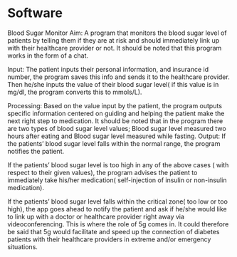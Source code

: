 # Software
Blood Sugar Monitor
Aim: A program that monitors the blood sugar level of patients by telling them if they are at risk and should immediately link up with their healthcare provider or not. It should be noted that this program works in the form of a chat.

Input: The patient inputs their personal information, and insurance id number, the program saves this info and sends it to the healthcare provider. Then he/she inputs the value of their blood sugar level( if this value is in mg/dl, the program converts this to mmols/L). 

Processing: Based on the value input by the patient, the program outputs specific information centered on guiding and helping the patient make the next right step to medication. It should be noted that in the program there are two types of blood sugar level values;
Blood sugar level measured two hours after eating and Blood sugar level measured while fasting.
Output: If the patients’ blood sugar level falls within the normal range, the program notifies the patient.

If the patients’ blood sugar level is too high in any of the above cases ( with respect to their given values), the program advises the patient to immediately take his/her medication( self-injection of insulin or non-insulin medication).

If the patients’ blood sugar level falls within the critical zone( too low or too high), the app goes ahead to notify the patient and ask if he/she would like to link up with a doctor or healthcare provider right away via videoconferencing. This is where the role of 5g comes in. It could therefore be said that 5g would facilitate and speed up the connection of diabetes patients with their healthcare providers in extreme and/or emergency situations.


